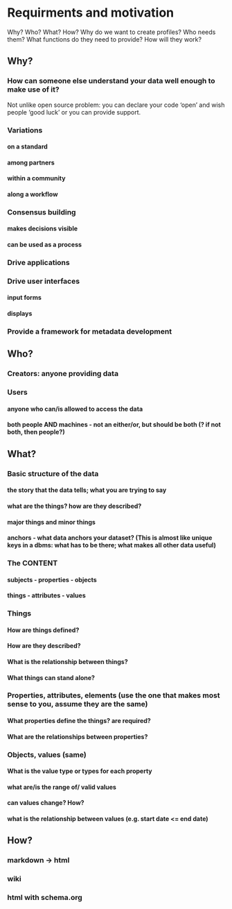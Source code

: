# Requirments and motivation

Why? Who? What? How? Why do we want to create profiles? Who needs them? What functions do they need to provide? How will they work?

## Why?

### How can someone else understand your data well enough to make use of it?

Not unlike open source problem: you can declare your code ‘open’ and wish people ‘good luck’ or you can provide support.

### Variations 
#### on a standard
#### among partners
#### within a community
#### along a workflow
### Consensus building
#### makes decisions visible
#### can be used as a process
### Drive applications
### Drive user interfaces
#### input forms
#### displays
### Provide a framework for metadata development

## Who?
### Creators: anyone providing data
### Users
#### anyone who can/is allowed to access the data
#### both people AND machines - not an either/or, but should be both (? if not both, then people?)

## What?
### Basic structure of the data
#### the story that the data tells; what you are trying to say
#### what are the things? how are they described?
#### major things and minor things
#### anchors - what data anchors your dataset? (This is almost like unique keys in a dbms: what has to be there; what makes all other data useful)
### The CONTENT
#### subjects - properties - objects
#### things - attributes - values
### Things
#### How are things defined?
#### How are they described?
#### What is the relationship between things?
#### What things can stand alone?
### Properties, attributes, elements (use the one that makes most sense to you, assume they are the same)
#### What properties define the things? are required? 
#### What are the relationships between properties?
### Objects, values (same)
#### What is the value type or types for each property
#### what are/is the range of/ valid values
#### can values change? How?
#### what is the relationship between values (e.g. start date <= end date)
## How?
### markdown -> html
### wiki
### html with schema.org
